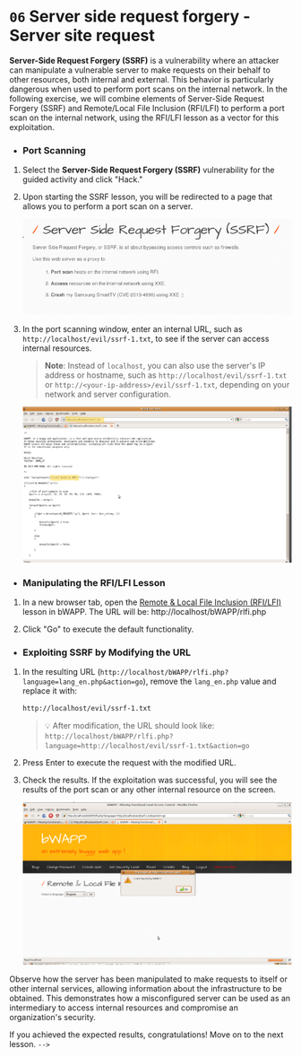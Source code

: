 # `06` Server side request forgery - Server site request

**Server-Side Request Forgery (SSRF)** is a vulnerability where an attacker can manipulate a vulnerable server to make requests on their behalf to other resources, both internal and external. This behavior is particularly dangerous when used to perform port scans on the internal network. In the following exercise, we will combine elements of Server-Side Request Forgery (SSRF) and Remote/Local File Inclusion (RFI/LFI) to perform a port scan on the internal network, using the RFI/LFI lesson as a vector for this exploitation.

- ### Port Scanning

1. Select the **Server-Side Request Forgery (SSRF)** vulnerability for the guided activity and click "Hack."
2. Upon starting the SSRF lesson, you will be redirected to a page that allows you to perform a port scan on a server.

    ![image 1](../../.learn/assets/ssrf.png)

3. In the port scanning window, enter an internal URL, such as `http://localhost/evil/ssrf-1.txt`, to see if the server can access internal resources.

    > **Note**: Instead of `localhost`, you can also use the server's IP address or hostname, such as `http://localhost/evil/ssrf-1.txt` or `http://<your-ip-address>/evil/ssrf-1.txt`, depending on your network and server configuration.

    ![image 2](../../.learn/assets/port.png)

- ### Manipulating the RFI/LFI Lesson

1. In a new browser tab, open the [Remote & Local File Inclusion (RFI/LFI)](../05-security-misconfiguration-LFI/README.md) lesson in bWAPP. The URL will be: http://localhost/bWAPP/rlfi.php

2. Click "Go" to execute the default functionality.


- ### Exploiting SSRF by Modifying the URL

1. In the resulting URL (`http://localhost/bWAPP/rlfi.php?language=lang_en.php&action=go`), remove the `lang_en.php` value and replace it with:

    ```bash
    http://localhost/evil/ssrf-1.txt
    ```

    > 💡 After modification, the URL should look like: `http://localhost/bWAPP/rlfi.php?language=http://localhost/evil/ssrf-1.txt&action=go`

2. Press Enter to execute the request with the modified URL.
3. Check the results. If the exploitation was successful, you will see the results of the port scan or any other internal resource on the screen.

    ![image 4](../../.learn/assets/gourlalert.png)

Observe how the server has been manipulated to make requests to itself or other internal services, allowing information about the infrastructure to be obtained. This demonstrates how a misconfigured server can be used as an intermediary to access internal resources and compromise an organization's security.


If you achieved the expected results, congratulations! Move on to the next lesson. `-->`
